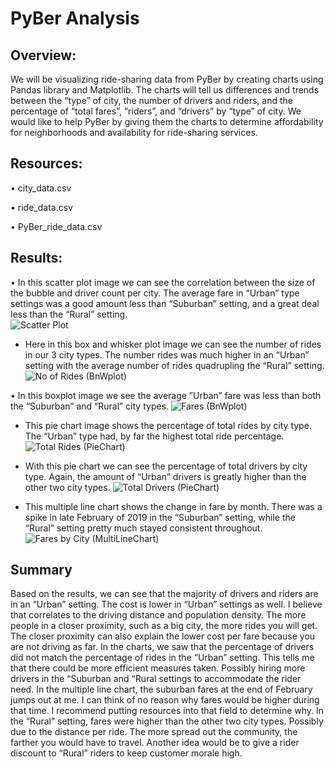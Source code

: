# PyBer Analysis


## Overview:
We will be visualizing ride-sharing data from PyBer by creating charts using Pandas library and Matplotlib. The charts will tell us  differences and trends between the “type” of city, the number of drivers and riders, and the percentage of “total fares”, “riders”, and “drivers” by “type” of city. We would like to help PyBer by giving them the charts to determine affordability for neighborhoods and availability for ride-sharing services.

## Resources:
•	 city_data.csv

•	 ride_data.csv

•	 PyBer_ride_data.csv


## Results:

•	In this scatter plot image we can see the correlation between the size of the bubble and driver count per city. The average fare in “Urban” type settings was a good amount less than “Suburban” setting, and a great deal less than the “Rural” setting.  
![Scatter Plot](https://user-images.githubusercontent.com/79877349/115103176-d492ad00-9f04-11eb-9f72-965d97b140fd.png)



* Here in this box and whisker plot image we can see the number of rides in our 3 city types. The number rides was much higher in an “Urban” setting with the average number of rides quadrupling the “Rural” setting.
![No  of Rides (BnWplot)](https://user-images.githubusercontent.com/79877349/115103190-e70ce680-9f04-11eb-8313-c50dee931245.png)


•	In this boxplot image we see the average ”Urban” fare was less than both the “Suburban” and “Rural” city types.
![Fares (BnWplot)](https://user-images.githubusercontent.com/79877349/115103214-ff7d0100-9f04-11eb-8797-a2cd84d91c98.png)


* This pie chart image shows the percentage of total rides by city type. The “Urban” type had, by far the highest total ride percentage. 
![Total Rides (PieChart)](https://user-images.githubusercontent.com/79877349/115103219-086dd280-9f05-11eb-8fc9-f9f55eb02265.png)


* With this pie chart we can see the percentage of total drivers by city type. Again, the amount of “Urban” drivers is greatly higher than the other two city types. 
![Total Drivers (PieChart)](https://user-images.githubusercontent.com/79877349/115103227-17ed1b80-9f05-11eb-8eb5-fb39b1664644.png)


* This multiple line chart shows the change in fare by month. There was a spike in late February of 2019 in the ”Suburban” setting, while the “Rural” setting pretty much stayed consistent throughout. 
![Fares by City (MultiLineChart)](https://user-images.githubusercontent.com/79877349/115103230-29362800-9f05-11eb-8afa-a4ad31c82399.png)


## Summary
 Based on the results, we can see that the majority of drivers and riders are in an “Urban” setting. The cost is lower in “Urban” settings as well. I believe that correlates to the driving distance and population density. The more people in a closer proximity, such as a big city, the more rides you will get. The closer proximity can also explain the lower cost per fare because you are not driving as far. 
  In the charts, we saw that the percentage of drivers did not match the percentage of rides in the “Urban” setting. This tells me that there could be more efficient measures taken. Possibly hiring more drivers in the “Suburban and “Rural settings to accommodate the rider need.
 In the multiple line chart, the suburban fares at the end of February jumps out at me. I can think of no reason why fares would be higher during that time. I recommend putting resources into that field to determine why.
 In the “Rural” setting, fares were higher than the other two city types. Possibly due to the distance per ride. The more spread out the community, the farther you would have to travel. Another idea would be to give a rider discount to “Rural” riders to keep customer morale high.  
 
 


